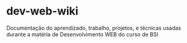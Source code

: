 # dev-web-wiki
Documentação do aprendizado, trabalho, projetos, e técnicas usadas durante a matéria de Desenvolvimento WEB do curso de BSI

